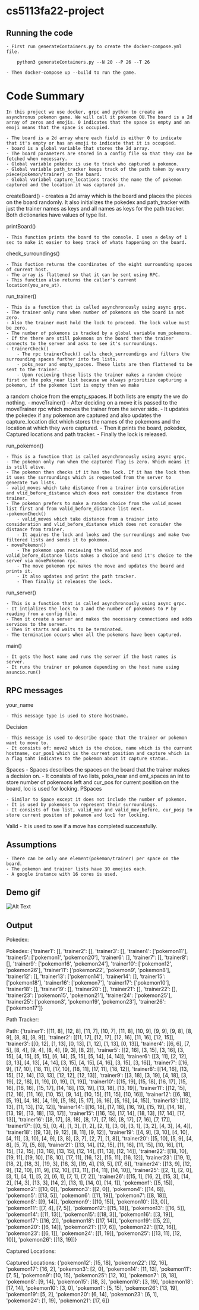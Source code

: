 # cs5113fa22-project

## Running the code

	- First run generateContainers.py to create the docker-compose.yml file.

		python3 generateContainers.py --N 20 --P 26 --T 26

	- Then docker-compose up --build to run the game.

# Code Summary

	In this project we use docker, grpc and python to create an asynchronus pokemon game. We will call it pokemon OU.The board is a 2d array of zeros and emojis. 0 indicates that the space is empty and an emoji means that the space is occupied. 

	- The board is a 2d array where each field is either 0 to indicate that it's empty or has an emoji to indicate that it is occupied.
	- board is a global variable that stores the 2d array.
	- The board parameters are stored in a config file so that they can be fetched when necessary.
	- Global variable pokedex is use to track who captured a pokemon.
	- Global variable path_tracker keeps track of the path taken by every piece(pokemon/trainer) on the board.
	- Global variabel capture_locations tracks the name the of pokemon captured and the location it was captured in.

createBoard() - creates a 2d array which is the board and places the pieces on the board randomly. It also initializes the pokedex and path_tracker with just the trainer names as keys and all names as keys for the path tracker. Both dictionaries have values of type list.

printBoard()

	- This function prints the board to the console. I uses a delay of 1 sec to make it easier to keep track of whats happening on the board.

check_surroundings()

	- This fuction returns the coordinates of the eight surrounding spaces of current host.
	- The array is flattened so that it can be sent using RPC.
	- This function also returns the caller's current location(you_are_at).

run_trainer()

	- This is a function that is called asynchronously using async grpc.
	- The trainer only runs when number of pokemons on the board is not zero.
	- Also the trainer must hold the lock to proceed. The lock value must be zero.
	- The number of pokemons is tracked by a global variable num_pokemons.
	- If the there are still pokemons on the board then the trainer connects to the server and asks to see it's surroundings.
	- trainerCheck()
		- The rpc trainerCheck() calls check_surroundings and filters the surrounding spaces further into two lists.
		- poks_near and empty_spaces. These lists are then flattened to be sent to the trainer.	
		- Upon recieving these lists the trainer makes a random choice first on the poks_near list because we always prioritize capturing a pokemon, if the pokemon list is empty then we make 
a random choice from the empty_spaces. If both lists are empty the we do nothing.
	- moveTrainer()
		- After deciding on a move it is passed to the moveTrainer rpc which moves the trainer from the server side.
		- It updates the pokedex if any pokemon are captured and also updates the capture_location dict which stores the names of the pokemons and the location at which they were captured.
		- Then it prints the board, pokedex, Captured locations and path tracker.
		- Finally the lock is released.


run_pokemon()
 
	- This is a function that is called asynchronously using async grpc.
	- The pokemon only run when the captured flag is zero. Which means it is still alive.
	- The pokemon then checks if it has the lock. If it has the lock then it uses the surroundings which is requested from the server to generate two lists.
	- valid_moves which take distance from a trainer into consideration and vlid_before_distance which does not consider the distance from trainer.
	- The pokemon prefers to make a random choice from the valid_moves list first and from valid_before_distance list next.
	-pokemonCheck() 
		- valid_moves which take distance from a trainer into consideration and vlid_before_distance which does not consider the distance from trainer.
	 	- It aquires the lock and looks and the surroundings and make two filtered lists and sends it to pokemon.
	- movePokemon()
		- The pokemon upon recieving the valid_move and valid_before_distance lists makes a choice and send it's choice to the server via movePokemon rpc.
		- The move pokemon rpc makes the move and updates the board and prints it.
		- It also updates and print the path tracker.
		- Then finally it releases the lock.
run_server()
 	
	- This is a function that is called asynchronously using async grpc.
	- It intializes the lock to 1 and the number of pokemons to P by reading from a config file.
	- Then it create a server and makes the necessary connections and adds services to the server.
	- Then it starts and waits to be terminated.
	- The termination occurs when all the pokemons have been captured.

main() 

	- It gets the host name and runs the server if the host names is server.
	- It runs the trainer or pokemon depending on the host name using asuncio.run() 


## RPC messages

your_name

	- This message type is used to store hostname.

Decision 

	- This message is used to describe space that the trainer or pokemon want to move to.
	- It consists of: move2 which is the choice, name which is the current hostname, cur_pos1 which is the current position and capture which is a flag taht indicates to the pokemon about it capture status.

Spaces
	- Spaces describes the spaces on the board that the trainer makes a decision on.
	- It consists of two lists, poks_near and emt_spaces an int to store number of pokemons left and cur_pos for current position on the board, loc is used for locking.
PSpaces

	- Similar to Space except it does not include the number of pokemon.
	- It is used by pokemons to represent their surroundings. 
	- It consists of two list, valid_mov and valid_mov_before, cur_posp to store current positon of pokemon and loc1 for locking.

Valid 
	- It is used to see if a move has completed successfully.

	 	 

## Assumptions

	- There can be only one element(pokemon/trainer) per space on the board.
	- The pokemon and trainer lists have 30 emojies each.
	- A google instance with 16 cores is used.


## Demo gif

![Alt Text](https://github.com/CurSpace/cs5113fa22-project/blob/main/media/demo.gif)

## Output

Pokedex: 

Pokedex: {'trainer1': [], 'trainer2': [], 'trainer3': [], 'trainer4': ['pokemon11'], 'trainer5': ['pokemon1', 'pokemon20'], 'trainer6': [], 'trainer7': [], 'trainer8': [], 'trainer9': ['pokemon16', 'pokemon24'], 'trainer10': ['pokemon12', 'pokemon26'], 'trainer11': ['pokemon22', 'pokemon9', 'pokemon8'], 'trainer12': [], 'trainer13': ['pokemon14'], 'trainer14': [], 'trainer15': ['pokemon18'], 'trainer16': ['pokemon7'], 'trainer17': ['pokemon10'], 'trainer18': [], 'trainer19': [], 'trainer20': [], 'trainer21': [], 'trainer22': [], 'trainer23': ['pokemon15', 'pokemon21'], 'trainer24': ['pokemon25'], 'trainer25': ['pokemon3', 'pokemon19', 'pokemon23'], 'trainer26': ['pokemon17']}

Path Tracker:

 Path: {'trainer1': [[11, 8], [12, 8], [11, 7], [10, 7], [11, 8], [10, 9], [9, 9], [9, 8], [8, 9], [8, 8], [8, 9]], 'trainer2': [[11, 17], [12, 17], [12, 16], [11, 16], [12, 15]], 'trainer3': [[0, 12], [1, 13], [0, 13], [1, 12], [1, 13], [0, 13]], 'trainer4': [[6, 6], [7, 5], [8, 4], [9, 4], [8, 4], [9, 3], [8, 2]], 'trainer5': [[2, 16], [3, 15], [3, 16], [3, 15], [4, 15], [5, 15], [6, 14], [5, 15], [5, 14], [4, 14]], 'trainer6': [[3, 11], [2, 12], [3, 13], [4, 13], [4, 14], [3, 15], [4, 15], [4, 16], [3, 15], [3, 16]], 'trainer7': [[16, 9], [17, 10], [18, 11], [17, 10], [18, 11], [17, 11], [18, 12]], 'trainer8': [[14, 16], [13, 15], [12, 14], [13, 13], [12, 12], [12, 13]], 'trainer9': [[3, 18], [3, 19], [4, 18], [3, 19], [2, 18], [1, 19], [0, 19], [1, 19]], 'trainer10': [[15, 19], [15, 18], [16, 17], [15, 16], [16, 16], [15, 17], [14, 18], [13, 19], [13, 18], [13, 19]], 'trainer11': [[12, 15], [12, 16], [11, 16], [10, 15], [9, 14], [10, 15], [11, 15], [10, 16]], 'trainer12': [[6, 18], [5, 19], [4, 18], [4, 19], [5, 18], [5, 17], [6, 16], [5, 16], [4, 15]], 'trainer13': [[12, 13], [11, 13], [12, 12]], 'trainer14': [[16, 18], [17, 18], [16, 19], [15, 19], [14, 18], [13, 19], [13, 18], [13, 17]], 'trainer15': [[16, 15], [17, 14], [18, 13], [17, 14], [17, 13]], 'trainer16': [[8, 17], [8, 18], [8, 17], [7, 18], [8, 17], [7, 16], [7, 17]], 'trainer17': [[0, 5], [0, 4], [1, 3], [1, 2], [2, 1], [3, 0], [3, 1], [3, 2], [4, 3], [4, 4]], 'trainer18': [[9, 13], [9, 12], [8, 11], [9, 12]], 'trainer19': [[4, 9], [3, 10], [4, 10], [4, 11], [3, 10], [4, 9], [3, 8], [3, 7], [2, 7], [1, 8]], 'trainer20': [[5, 10], [5, 9], [4, 8], [5, 7], [5, 8]], 'trainer21': [[13, 14], [12, 15], [11, 16], [11, 15], [10, 16], [11, 15], [12, 15], [13, 16], [13, 15], [12, 14], [11, 13], [12, 14]], 'trainer22': [[18, 10], [19, 11], [19, 10], [18, 10], [17, 11], [16, 12], [15, 11], [16, 12]], 'trainer23': [[19, 1], [18, 2], [18, 3], [19, 3], [18, 3], [19, 4], [18, 5], [17, 6]], 'trainer24': [[13, 9], [12, 9], [12, 10], [11, 9], [12, 10], [13, 11], [14, 11], [14, 10]], 'trainer25': [[2, 1], [2, 0], [3, 1], [4, 1], [5, 2], [6, 1], [7, 1], [7, 2]], 'trainer26': [[15, 1], [16, 2], [15, 3], [14, 2], [14, 3], [13, 3], [14, 2], [13, 1], [14, 0], [14, 1]], 'pokemon1': [[5, 15]], 'pokemon2': [[10, 0]], 'pokemon3': [[2, 0]], 'pokemon4': [[14, 6]], 'pokemon5': [[13, 5]], 'pokemon6': [[11, 19]], 'pokemon7': [[8, 18]], 'pokemon8': [[9, 14]], 'pokemon9': [[10, 15]], 'pokemon10': [[3, 0]], 'pokemon11': [[7, 4], [7, 5]], 'pokemon12': [[15, 18]], 'pokemon13': [[16, 5]], 'pokemon14': [[11, 13]], 'pokemon15': [[18, 3]], 'pokemon16': [[3, 19]], 'pokemon17': [[16, 2]], 'pokemon18': [[17, 14]], 'pokemon19': [[5, 2]], 'pokemon20': [[6, 14]], 'pokemon21': [[17, 6]], 'pokemon22': [[12, 16]], 'pokemon23': [[6, 1]], 'pokemon24': [[1, 19]], 'pokemon25': [[13, 11], [12, 10]], 'pokemon26': [[13, 19]]}

Captured Locations:

 Captured Locations: {'pokemon12': [15, 18], 'pokemon22': [12, 16], 'pokemon17': [16, 2], 'pokemon3': [2, 0], 'pokemon14': [11, 13], 'pokemon11': [7, 5], 'pokemon9': [10, 15], 'pokemon25': [12, 10], 'pokemon7': [8, 18], 'pokemon8': [9, 14], 'pokemon15': [18, 3], 'pokemon16': [3, 19], 'pokemon18': [17, 14], 'pokemon10': [3, 0], 'pokemon1': [5, 15], 'pokemon26': [13, 19], 'pokemon19': [5, 2], 'pokemon20': [6, 14], 'pokemon23': [6, 1], 'pokemon24': [1, 19], 'pokemon21': [17, 6]}





